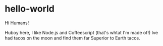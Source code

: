# hello-world

Hi Humans!

Huboy here, I like Node.js and Coffeescript (that's whtat I'm made of!)
Ive had tacos on the moon and find them far Superior to Earth tacos.
